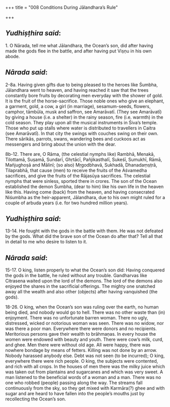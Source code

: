 +++
title = "008 Conditions During Jālandhara’s Rule"

+++
 

## *Yudhiṣṭhira said*:

1\. O Nārada, tell me what Jālandhara, the Ocean’s son, did after having made the gods flee in the battle, and after having put Viṣṇu in his own abode.

## *Nārada said*:

2-8a. Having given gifts due to being pleased to the heroes like Śumbha, Jālandhara went to heaven, and having reached it saw that the trees constantly bore fruits by decorating men everyday with the shower of gold. It is the fruit of the horse-sacrifice. Those noble ones who give an elephant, a garment, gold, a cow, a girl (in marriage), sesamum-seeds, flowers, camphor, tāmbūla, musk and saffron, see Amarāvatī. (They see Amarāvatī) by giving a house (i.e. a shelter) in the rainy season, fire (i.e. warmth) in the cold season. They play upon all the musical instruments in Śiva’s temple. Those who put up stalls where water is distributed to travellers in Caitra (see Amarāvatī). In that city the swings with couches swing on their own. There sārikās, parrots, swans, wandering bees and cuckoos act as messengers and bring about the union with the dear.

8b-12. There are, O Rāma, (the celestial nymphs like) Rambhā, Menakā, Tilottamā, Suṣamā, Sundarī, Ghṛtācī, Pañjikasthalī, Sukeśī, Sumukhī, Rāmā, Mañjughoṣā and Mālinī; (so also) Mṛgodbhavā, Sukhadā, Dhanadaṃṣṭrā, Tilaprabhā, that cause (men) to receive the fruits of the Aśvamedha sacrifices, and give the fruits of the Rājasūya sacrifices. The celestial nymphs that were sinless, sported there in crores. The son of the Ocean established the demon Śumbha, (dear to him) like his own life in the heaven like this. Having come (back) from the heaven, and having consecrated Niśumbha as the heir-apparent, Jālandhara, due to his own might ruled for a couple of arbuda years (i.e. for two hundred million years).

## *Yudhiṣṭhira said*:

13-14. He fought with the gods in the battle with them. He was not defeated by the gods. What did the brave son of the Ocean do after that? Tell all that in detail to me who desire to listen to it.

## *Nārada said*:

15-17. O king, listen properly to what the Ocean’s son did: Having conquered the gods in the battle, he ruled without any trouble. Gandharvas like Citrasena waited upon the lord of the demons. The lord of the demons also enjoyed the shares in the sacrificial offerings. The mighty one snatched away all the wealth and also other (objects) after having vanquished (the gods).

18-26. O king, when the Ocean’s son was ruling over the earth, no human being died, and nobody would go to hell. There was no other waste than (in) enjoyment. There was no unfortunate barren woman. There no ugly, distressed, wicked or notorious woman was seen. There was no widow, nor was there a poor man. Everywhere there were donors and no recipients. Meritorious persons gave their wealth to brāhmaṇas. In every house the women were endowed with beauty and youth. There were cow’s milk, curd, and ghee. Men there were without old age. All were happy, there was nowhere bondage by means of fetters. Killing was not done by an arrow. Nobody harassed anybody else. Debt was not seen (to be incurred); O king, everywhere there were rich people. O king, the subjects were contented, and rich with all crops. In the houses of men there was the milky juice which was taken out from plantains and sugarcanes and which was very sweet. A man listened to the beneficial words of a woman and a man. There was no one who robbed (people) passing along the way. The streams fall continuously from the sky, so they get mixed with Karmāra(?) ghee and with sugar and are heard to have fallen into the people’s mouths just by recollecting the Ocean’s son.


